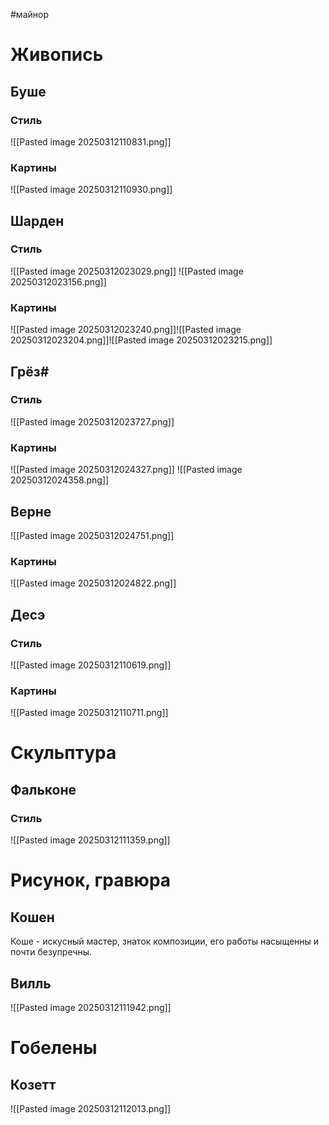 #майнор 
# Живопись
## Буше
### Стиль
![[Pasted image 20250312110831.png]]

### Картины
![[Pasted image 20250312110930.png]]

## Шарден
### Стиль
![[Pasted image 20250312023029.png]]
![[Pasted image 20250312023156.png]]

### Картины
![[Pasted image 20250312023240.png]]![[Pasted image 20250312023204.png]]![[Pasted image 20250312023215.png]]

## Грёз#
### Стиль
![[Pasted image 20250312023727.png]]

### Картины
![[Pasted image 20250312024327.png]]
![[Pasted image 20250312024358.png]]

## Верне
![[Pasted image 20250312024751.png]]

### Картины
![[Pasted image 20250312024822.png]]

## Десэ
### Стиль
![[Pasted image 20250312110619.png]]

### Картины
![[Pasted image 20250312110711.png]]

# Скульптура
## Фальконе
### Стиль
![[Pasted image 20250312111359.png]]

# Рисунок, гравюра
## Кошен
Коше - искусный мастер, знаток композиции, его работы насыщенны и почти безупречны.

## Вилль
![[Pasted image 20250312111942.png]]

# Гобелены
## Козетт
![[Pasted image 20250312112013.png]]